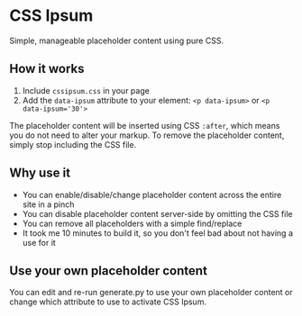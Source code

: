# CSS Ipsum

Simple, manageable placeholder content using pure CSS.

## How it works

1. Include `cssipsum.css` in your page
1. Add the `data-ipsum` attribute to your element: `<p data-ipsum>` or `<p data-ipsum='30'>`

The placeholder content will be inserted using CSS `:after`, which means you do not need to alter your markup. To remove the placeholder content, simply stop including the CSS file.

## Why use it

* You can enable/disable/change placeholder content across the entire site in a pinch
* You can disable placeholder content server-side by omitting the CSS file
* You can remove all placeholders with a simple find/replace
* It took me 10 minutes to build it, so you don't feel bad about not having a use for it

## Use your own placeholder content

You can edit and re-run generate.py to use your own placeholder content or change which attribute to use to activate CSS Ipsum.
